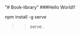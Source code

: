 "# Book-library" 
###Hello World!!

<!-- run the below code to run this project -->
 npm install -g serve
>> serve .
